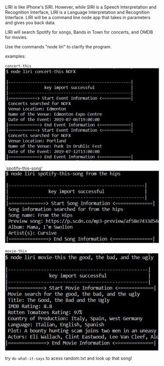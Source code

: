 LIRI is like iPhone's SIRI. However, while SIRI is a Speech Interpretation and Recognition Interface, LIRI is a Language Interpretation and Recognition Interface. LIRI will be a command line node app that takes in parameters and gives you back data.

LIRI will search Spotify for songs, Bands in Town for concerts, and OMDB for movies.

Use the commands "node liri" to clarify the program.

examples:

`concert-this`
![concert](preview-images/api-concert.JPG)


`spotify-this-song'
![spotify](preview-images/api-spotify.JPG)


`movie-this`
![movie](preview-images/api-movie.JPG)

try `do-what-it-says` to acess random.txt and look up that song!

